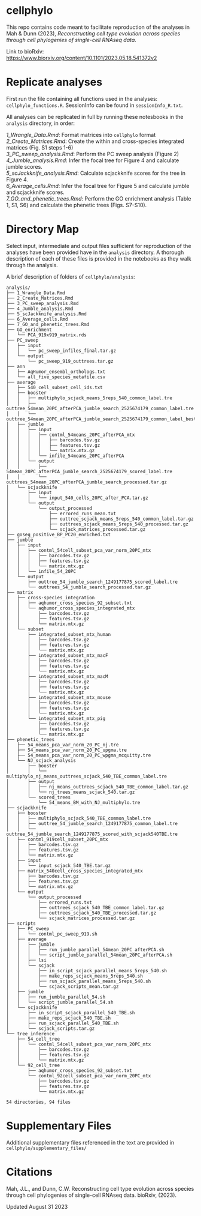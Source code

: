 # cellphylo

This repo contains code meant to facilitate reproduction of the analyses in Mah & Dunn (2023), *Reconstructing cell type evolution across species through cell phylogenies of single-cell RNAseq data*.   

Link to bioRxiv:  https://www.biorxiv.org/content/10.1101/2023.05.18.541372v2   

# Replicate analyses
First run the file containing all functions used in the analyses: `cellphylo_functions.R`. SessionInfo can be found in `sessionInfo_R.txt`.  

All analyses can be replicated in full by running these notesbooks in the `analysis` directory, in order:  

*1_Wrangle_Data.Rmd*: Format matrices into `cellphylo` format  
*2_Create_Matrices.Rmd*: Create the within and cross-species integrated matrices (Fig. S1 steps 1-6)  
*3_PC_sweep_analysis.Rmd*: Perform the PC sweep analysis (Figure 2)
*4_Jumble_analysis.Rmd*: Infer the focal tree for Figure 4 and calculate jumble scores.  
*5_scJackknife_analysis.Rmd*: Calculate scjackknife scores for the tree in Figure 4.  
*6_Average_cells.Rmd*: Infer the focal tree for Figure 5 and calculate jumble and scjackknife scores.  
*7_GO_and_phenetic_trees.Rmd*: Perform the GO enrichment analysis (Table 1, S1, S6) and calculate the phenetic trees (Figs. S7-S10).  

# Directory Map  
Select input, intermediate and output files sufficient for reproduction of the analyses have been provided have in the `analysis` directory. A thorough description of each of these files is provided in the notebooks as they walk through the analysis.  

A brief description of folders of `cellphylo/analysis`:  

```   
analysis/
├── 1_Wrangle_Data.Rmd
├── 2_Create_Matrices.Rmd
├── 3_PC_sweep_analysis.Rmd
├── 4_Jumble_analysis.Rmd
├── 5_scJackknife_analysis.Rmd
├── 6_Average_cells.Rmd
├── 7_GO_and_phenetic_trees.Rmd
├── GO_enrichment
│   └── PCA_919x919_matrix.rds
├── PC_sweep
│   ├── input
│   │   └── pc_sweep_infiles_final.tar.gz
│   └── output
│       └── pc_sweep_919_outtrees.tar.gz
├── ann
│   ├── AqHumor_ensembl_orthologs.txt
│   └── all_five_species_metafile.csv
├── average
│   ├── 540_cell_subset_cell_ids.txt
│   ├── booster
│   │   ├── multiphylo_scjack_means_5reps_540_common_label.tre
│   │   ├── outtree_54mean_20PC_afterPCA_jumble_search_2525674179_common_label.tre
│   │   └── outtree_54mean_20PC_afterPCA_jumble_search_2525674179_common_label_best_tree_TBE.tre
│   ├── jumble
│   │   ├── input
│   │   │   ├── contml_54means_20PC_afterPCA_mtx
│   │   │   │   ├── barcodes.tsv.gz
│   │   │   │   ├── features.tsv.gz
│   │   │   │   └── matrix.mtx.gz
│   │   │   └── infile_54means_20PC_afterPCA
│   │   └── output
│   │       ├── 54mean_20PC_afterPCA_jumble_search_2525674179_scored_label.tre
│   │       └── outtrees_54mean_20PC_afterPCA_jumble_search_processed.tar.gz
│   └── scjackknife
│       ├── input
│       │   └── input_540_cells_20PC_after_PCA.tar.gz
│       └── output
│           └── output_processed
│               ├── errored_runs_mean.txt
│               ├── outtree_scjack_means_5reps_540_common_label.tar.gz
│               ├── outtrees_scjack_means_5reps_540_processed.tar.gz
│               └── scjack_matrices_processed.tar.gz
├── goseq_positive_BP_PC20_enriched.txt
├── jumble
│   ├── input
│   │   ├── contml_54cell_subset_pca_var_norm_20PC_mtx
│   │   │   ├── barcodes.tsv.gz
│   │   │   ├── features.tsv.gz
│   │   │   └── matrix.mtx.gz
│   │   └── infile_54_20PC
│   └── output
│       ├── outtree_54_jumble_search_1249177875_scored_label.tre
│       └── outtrees_54_jumble_search_processed.tar.gz
├── matrix
│   ├── cross-species_integration
│   │   ├── aqhumor_cross_species_92_subset.txt
│   │   └── aqhumor_cross_species_integrated_mtx
│   │       ├── barcodes.tsv.gz
│   │       ├── features.tsv.gz
│   │       └── matrix.mtx.gz
│   └── subset
│       ├── integrated_subset_mtx_human
│       │   ├── barcodes.tsv.gz
│       │   ├── features.tsv.gz
│       │   └── matrix.mtx.gz
│       ├── integrated_subset_mtx_macF
│       │   ├── barcodes.tsv.gz
│       │   ├── features.tsv.gz
│       │   └── matrix.mtx.gz
│       ├── integrated_subset_mtx_macM
│       │   ├── barcodes.tsv.gz
│       │   ├── features.tsv.gz
│       │   └── matrix.mtx.gz
│       ├── integrated_subset_mtx_mouse
│       │   ├── barcodes.tsv.gz
│       │   ├── features.tsv.gz
│       │   └── matrix.mtx.gz
│       └── integrated_subset_mtx_pig
│           ├── barcodes.tsv.gz
│           ├── features.tsv.gz
│           └── matrix.mtx.gz
├── phenetic_trees
│   ├── 54_means_pca_var_norm_20_PC_nj.tre
│   ├── 54_means_pca_var_norm_20_PC_upgma.tre
│   ├── 54_means_pca_var_norm_20_PC_wpgma_mcquitty.tre
│   └── NJ_scjack_analysis
│       ├── booster
│       │   └── multiphylo_nj_means_outtrees_scjack_540_TBE_common_label.tre
│       ├── output
│       │   ├── nj_means_outtrees_scjack_540_TBE_common_label.tar.gz
│       │   └── nj_trees_means_scjack_540.tar.gz
│       └── scored_trees
│           └── 54_means_BM_with_NJ_multiphylo.tre
├── scjackknife
│   ├── booster
│   │   ├── multiphylo_scjack_540_TBE_common_label.tre
│   │   ├── outtree_54_jumble_search_1249177875_common_label.tre
│   │   └── outtree_54_jumble_search_1249177875_scored_with_scjack540TBE.tre
│   ├── contml_919cell_subset_20PC_mtx
│   │   ├── barcodes.tsv.gz
│   │   ├── features.tsv.gz
│   │   └── matrix.mtx.gz
│   ├── input
│   │   └── input_scjack_540_TBE.tar.gz
│   ├── matrix_540cell_cross_species_integrated_mtx
│   │   ├── barcodes.tsv.gz
│   │   ├── features.tsv.gz
│   │   └── matrix.mtx.gz
│   └── output
│       └── output_processed
│           ├── errored_runs.txt
│           ├── outtrees_scjack_540_TBE_common_label.tar.gz
│           ├── outtrees_scjack_540_TBE_processed.tar.gz
│           └── scjack_matrices_processed.tar.gz
├── scripts
│   ├── PC_sweep
│   │   └── contml_pc_sweep_919.sh
│   ├── average
│   │   ├── jumble
│   │   │   ├── run_jumble_parallel_54mean_20PC_afterPCA.sh
│   │   │   └── script_jumble_parallel_54mean_20PC_afterPCA.sh
│   │   ├── lsi
│   │   └── scjack
│   │       ├── in_script_scjack_parallel_means_5reps_540.sh
│   │       ├── make_reps_scjack_means_5reps_540.sh
│   │       ├── run_scjack_parallel_means_5reps_540.sh
│   │       └── scjack_scripts_mean.tar.gz
│   ├── jumble
│   │   ├── run_jumble_parallel_54.sh
│   │   └── script_jumble_parallel_54.sh
│   └── scjackknife
│       ├── in_script_scjack_parallel_540_TBE.sh
│       ├── make_reps_scjack_540_TBE.sh
│       ├── run_scjack_parallel_540_TBE.sh
│       └── scjack_scripts.tar.gz
└── tree_inference
    ├── 54_cell_tree
    │   └── contml_54cell_subset_pca_var_norm_20PC_mtx
    │       ├── barcodes.tsv.gz
    │       ├── features.tsv.gz
    │       └── matrix.mtx.gz
    └── 92_cell_tree
        ├── aqhumor_cross_species_92_subset.txt
        └── contml_92cell_subset_pca_var_norm_20PC_mtx
            ├── barcodes.tsv.gz
            ├── features.tsv.gz
            └── matrix.mtx.gz

54 directories, 94 files   

```    

# Supplementary Files  
Additional supplementary files referenced in the text are provided in `cellphylo/supplementary_files/` 

# Citations   
Mah, J.L., and Dunn, C.W. Reconstructing cell type evolution across species through cell phylogenies of single-cell RNAseq data. bioRxiv, (2023).  

Updated August 31 2023  

